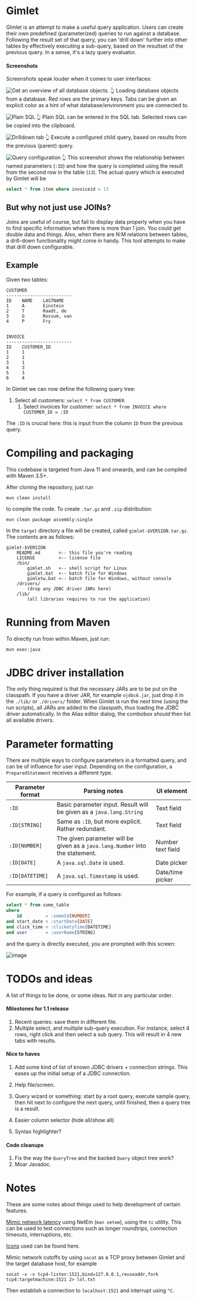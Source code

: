 # Gimlet

GImlet is an attempt to make a useful query application. Users can create their
own predefined (parameterized) queries to run against a database. Following the
result set of that query, you can 'drill down' further into other tables by
effectively executing a sub-query, based on the resultset of the previous query.
In a sense, it's a lazy query evaluator.

#### Screenshots

Screenshots speak louder when it comes to user interfaces:

![Get an overview of all database objects.](https://i.imgur.com/AbcRMKh.png)
👆 Loading database objects from a database. Red rows are the primary keys. Tabs can be
given an explicit color as a hint of what database/environment you are connected
to.

![Plain SQL](https://i.imgur.com/2A2nnbi.png)
👆 Plain SQL can be entered in the SQL tab. Selected rows can be copied into the
clipboard.

![Drilldown tab](https://i.imgur.com/II4ThcY.png)
👆 Execute a configured child query, based on results from the previous (parent) query.

![Query configuration](https://i.imgur.com/hPkhugT.png)
👆 This screenshot shows the relationship between named parameters (`:ID`) and how the
query is completed using the result from the second row in the table (`13`). The actual
query which is executed by Gimlet will be

```sql
select * from item where invoiceid = 13
```

## But why not just use JOINs?

Joins are useful of course, but fail to display data properly when you have to
find specific information when there is more than 1 join. You could get double
data and things. Also, when there are N:M relations between tables, a drill-down
functionality might come in handy. This tool attempts to make that drill down
configurable.

## Example

Given two tables:

    CUSTOMER
    -------------------------
    ID    NAME    LASTNAME
    1     A       Einstein
    2     T       Raadt, de
    3     G       Rossum, van
    4     P       Fry


    INVOICE
    -------------------------
    ID    CUSTOMER_ID
    1     1
    2     1
    3     1
    4     3
    5     3
    6     4

In Gimlet we can now define the following query tree:

1. Select all customers: `select * from CUSTOMER`
   1. Select invoices for customer: `select * from INVOICE where CUSTOMER_ID = :ID`

The `:ID` is crucial here: this is input from the column `ID` from the previous query.

# Compiling and packaging

This codebase is targeted from Java 11 and onwards, and can be compiled with Maven 3.5+.

After cloning the repository, just run

    mvn clean install

to compile the code. To create `.tar.gz` and `.zip` distribution:

    mvn clean package assembly:single

In the `target` directory a file will be created, called `gimlet-$VERSION.tar.gz`.
The contents are as follows:

    gimlet-$VERSION
		README.md       <-- this file you're reading
		LICENSE         <-- license file
		/bin/
			gimlet.sh   <-- shell script for Linux
			gimlet.bat  <-- batch file for Windows
			gimletw.bat <-- batch file for Windows, without console
		/drivers/
		    (drop any JDBC driver JARs here)
		/lib/
			(all libraries requires to run the application)

# Running from Maven

To directly run from within Maven, just run:

    mvn exec:java

# JDBC driver installation

The only thing required is that the necessary JARs are to be put on the classpath.
If you have a driver JAR, for example `ojdbc6.jar`, just drop it in the `./lib/`
or `./drivers/` folder. When Gimlet is run the next time (using the run scripts),
all JARs are added to the classpath, thus loading the JDBC driver automatically.
In the Alias editor dialog, the combobox *should* then list all available drivers.

# Parameter formatting

There are multiple ways to configure parameters in a formatted query, and can be
of influence for user input. Depending on the configuration, a `PreparedStatement`
receives a different type.

Parameter format | Parsing notes | UI element
---------------- | ------------- | ----------
`:ID` | Basic parameter input. Result will be given as a `java.lang.String` | Text field
`:ID[STRING]` | Same as `:ID`, but more explicit. Rather redundant. | Text field
`:ID[NUMBER]` | The given parameter will be given as a `java.lang.Number` into the statement. | Number text field
`:ID[DATE]` | A `java.sql.Date` is used. | Date picker
`:ID[DATETIME]` | A `java.sql.Timestamp` is used. | Date/time picker

For example, if a query is configured as follows:

```sql
select * from some_table
where
    id         = :someId[NUMBER]
and start_date > :startDate[DATE]
and click_time < :clicketyTime[DATETIME]
and user       = :userName[STRING]
```

and the query is directly executed, you are prompted with this screen:

![image](http://i.imgur.com/bdV4fYQ.png)

# TODOs and ideas

A list of things to be done, or some ideas. Not in any particular order.

#### Milestones for 1.1 release

1. Recent queries: save them in different file.
1. Multiple select, and multiple sub-query execution. For instance, select 4 rows, right
   click and then select a sub query. This will result in 4 new tabs with results.

#### Nice to haves

1. Add some kind of list of known JDBC drivers + connection strings. This eases up the
   initial setup of a JDBC connection.
1. Help file/screen.

1. Query wizard or something: start by a root query, execute sample query, then hit next
to configure the next query, until finished, then a query tree is a result.
1. Easier column selector (hide all/show all)
1. Syntax highlighter?

#### Code cleanups

1. Fix the way the `QueryTree` and the backed `Query` object tree work?
1. Moar Javadoc.

# Notes

These are some notes about things used to help development of certain features.

[Mimic network latency](https://wiki.linuxfoundation.org/networking/netem) using NetEm (`man netem`),
using the `tc` utility. This can be used to test connections such as longer roundtrips, connection
timeouts, interruptions, etc.

[Icons](https://materialdesignicons.com/) used can be found here.

Mimic network cutoffs by using `socat` as a TCP proxy between Gimlet and
the target database host, for example

    socat -x -v tcp4-listen:1521,bind=127.0.0.1,reuseaddr,fork tcp4:targetmachine:1521 2> lol.txt

Then establish a connection to `localhost:1521` and interrupt using `^C`.
